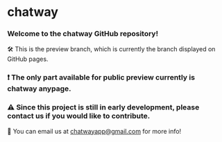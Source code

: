 # chatway
### Welcome to the chatway GitHub repository!
🛠️ This is the preview branch, which is currently the branch displayed on GitHub pages.
### ❗ The only part available for public preview currently is chatway anypage.
### ⚠️ Since this project is still in early development, please contact us if you would like to contribute.
📨 You can email us at chatwayapp@gmail.com for more info!
